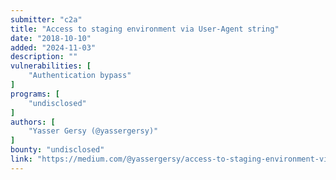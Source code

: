 ```yaml
---
submitter: "c2a"
title: "Access to staging environment via User-Agent string"
date: "2018-10-10"
added: "2024-11-03"
description: ""
vulnerabilities: [
    "Authentication bypass"
]
programs: [
    "undisclosed"
]
authors: [
    "Yasser Gersy (@yassergersy)"
]
bounty: "undisclosed"
link: "https://medium.com/@yassergersy/access-to-staging-environment-via-user-agent-string-23470546577f"
---
```




